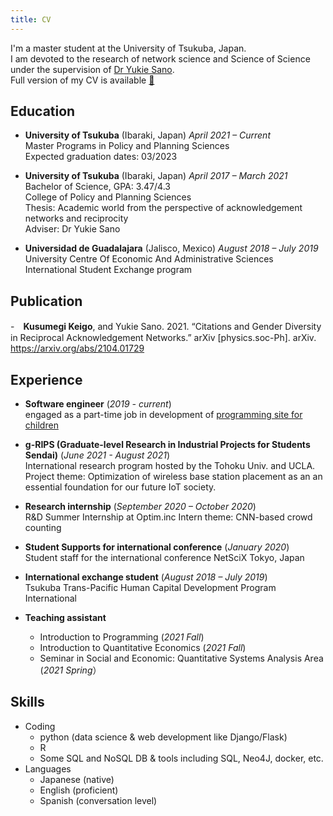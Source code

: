 ```yaml
---
title: CV
---
```


I'm a master student at the University of Tsukuba, Japan.  
I am devoted to the research of network science and Science of Science under the supervision of [Dr Yukie Sano](https://sites.google.com/view/sanolabo-en/home).  
Full version of my CV is available [:paperclip:](CV.pdf)

## Education
- **University of Tsukuba** (Ibaraki, Japan) 	*April 2021 – Current*  
Master Programs in Policy and Planning Sciences  
Expected graduation dates: 03/2023  

- **University of Tsukuba** (Ibaraki, Japan) 	*April 2017 – March 2021*  
Bachelor of Science, GPA: 3.47/4.3  
College of Policy and Planning Sciences  
Thesis: Academic world from the perspective of acknowledgement networks and reciprocity  
Adviser: Dr Yukie Sano  

- **Universidad de Guadalajara** (Jalisco, Mexico) 	*August 2018 – July 2019*  
University Centre Of Economic And Administrative Sciences  
International Student Exchange program  

## Publication
-　**Kusumegi Keigo**, and Yukie Sano. 2021. “Citations and Gender Diversity in Reciprocal Acknowledgement Networks.” arXiv [physics.soc-Ph]. arXiv. https://arxiv.org/abs/2104.01729


## Experience 
- **Software engineer** (*2019 - current*)  
    engaged as a part-time job in development of [programming site for children](https://www.toy-pro.net/) 

- **g-RIPS (Graduate-level Research in Industrial Projects for Students Sendai)** (*June 2021 - August 2021*)  
International research program hosted by the Tohoku Univ. and UCLA. 
Project theme: Optimization of wireless base station placement as an 
an essential foundation for our future IoT society.

- **Research internship** (*September 2020 – October 2020*)  
    R&D Summer Internship at Optim.inc
    Intern theme: CNN-based crowd counting

- **Student Supports for international conference** (*January 2020*)  
    Student staff for the international conference NetSciX Tokyo, Japan

- **International exchange student** (*August 2018 – July 2019*)  
    Tsukuba Trans-Pacific Human Capital Development Program International

- **Teaching assistant** 
    - Introduction to Programming (*2021 Fall*)
    - Introduction to Quantitative Economics (*2021 Fall*)
    - Seminar in Social and Economic: Quantitative Systems Analysis Area (*2021 Spring*）	


## Skills 
- Coding
    - python (data science & web development like Django/Flask)
    - R
    - Some SQL and NoSQL DB & tools including SQL, Neo4J, docker, etc.
- Languages
    - Japanese (native)
    - English (proficient)
    - Spanish (conversation level)
